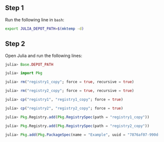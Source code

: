 ## Step 1

Run the following line in `bash`:
```bash
export JULIA_DEPOT_PATH=$(mktemp -d)
```

## Step 2

Open Julia and run the following lines:

```julia
julia> Base.DEPOT_PATH

julia> import Pkg

julia> rm("registry1_copy"; force = true, recursive = true)

julia> rm("registry2_copy"; force = true, recursive = true)

julia> cp("registry1", "registry1_copy"; force = true)

julia> cp("registry2", "registry2_copy"; force = true)

julia> Pkg.Registry.add(Pkg.RegistrySpec(path = "registry1_copy"))

julia> Pkg.Registry.add(Pkg.RegistrySpec(path = "registry2_copy"))

julia> Pkg.add(Pkg.PackageSpec(name = "Example", uuid = "7876af07-990d-54b4-ab0e-23690620f79a"))
```
